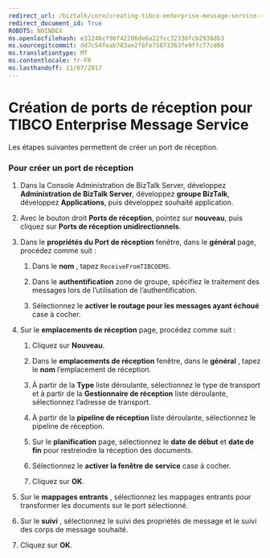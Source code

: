 ```yaml
---
redirect_url: /biztalk/core/creating-tibco-enterprise-message-service-receive-handlers/
redirect_document_id: True
ROBOTS: NOINDEX
ms.openlocfilehash: e31246cf90f42206de6a22fcc32338fcb2936db3
ms.sourcegitcommit: dd7c54feab783ae2f8fe75873363fe9ffc77cd66
ms.translationtype: MT
ms.contentlocale: fr-FR
ms.lasthandoff: 11/07/2017
---
```

# <a name="how-to-create-receive-ports-in-tibco-enterprise-message-service"></a>Création de ports de réception pour TIBCO Enterprise Message Service
Les étapes suivantes permettent de créer un port de réception.  
  
### <a name="to-create-a-receive-port"></a>Pour créer un port de réception  
  
1.  Dans la Console Administration de BizTalk Server, développez **Administration de BizTalk Server**, développez **groupe BizTalk**, développez **Applications**, puis développez souhaité application.  
  
2.  Avec le bouton droit **Ports de réception**, pointez sur **nouveau**, puis cliquez sur **Ports de réception unidirectionnels**.  
  
3.  Dans le **propriétés du Port de réception** fenêtre, dans le **général** page, procédez comme suit :  
  
    1.  Dans le **nom** , tapez `ReceiveFromTIBCOEMS`.  
  
    2.  Dans le **authentification** zone de groupe, spécifiez le traitement des messages lors de l’utilisation de l’authentification.  
  
    3.  Sélectionnez le **activer le routage pour les messages ayant échoué** case à cocher.  
  
4.  Sur le **emplacements de réception** page, procédez comme suit :  
  
    1.  Cliquez sur **Nouveau**.  
  
    2.  Dans le **emplacements de réception** fenêtre, dans le **général** , tapez le **nom** l’emplacement de réception.  
  
    3.  À partir de la **Type** liste déroulante, sélectionnez le type de transport et à partir de la **Gestionnaire de réception** liste déroulante, sélectionnez l’adresse de transport.  
  
    4.  À partir de la **pipeline de réception** liste déroulante, sélectionnez le pipeline de réception.  
  
    5.  Sur le **planification** page, sélectionnez le **date de début** et **date de fin** pour restreindre la réception des documents.  
  
    6.  Sélectionnez le **activer la fenêtre de service** case à cocher.  
  
    7.  Cliquez sur **OK**.  
  
5.  Sur le **mappages entrants** , sélectionnez les mappages entrants pour transformer les documents sur le port sélectionné.  
  
6.  Sur le **suivi** , sélectionnez le suivi des propriétés de message et le suivi des corps de message souhaité.  
  
7.  Cliquez sur **OK**.  
  
